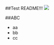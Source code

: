 ##Test README!!!
<IMG SRC="http://ent.people.com.cn/mediafile/201008/11/F201008110930132504813361.jpg" />

##ABC
+ aa
+ bb
+ cc
